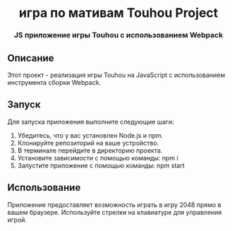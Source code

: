 <h1 align="center">игра по мативам Touhou Project</h1>



<h3 align="center">JS приложение игры Touhou с использованием Webpack</h3>

## Описание

Этот проект - реализация игры Touhou на JavaScript с использованием инструмента сборки Webpack.

## Запуск

Для запуска приложения выполните следующие шаги:

1. Убедитесь, что у вас установлен Node.js и npm.
2. Клонируйте репозиторий на ваше устройство.
3. В терминале перейдите в директорию проекта.
4. Установите зависимости с помощью команды: npm i
5. Запустите приложение с помощью команды: npm start


## Использование

Приложение предоставляет возможность играть в игру 2048 прямо в вашем браузере. Используйте стрелки на клавиатуре для управления игрой.
